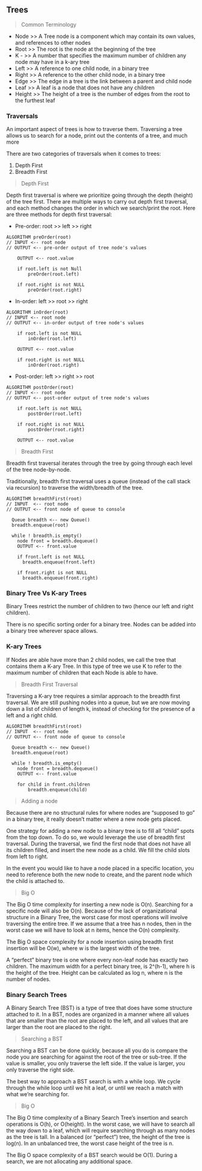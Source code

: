 ## Trees

> Common Terminology

- Node  >>  A Tree node is a component which may contain its own values, and references to other nodes
- Root  >>  The root is the node at the beginning of the tree
- K -  >>  A number that specifies the maximum number of children any node may have in a k-ary tree
- Left  >>  A reference to one child node, in a binary tree
- Right  >>  A reference to the other child node, in a binary tree
- Edge  >>  The edge in a tree is the link between a parent and child node
- Leaf  >>  A leaf is a node that does not have any children
- Height  >>  The height of a tree is the number of edges from the root to the furthest leaf

### Traversals

An important aspect of trees is how to traverse them. Traversing a tree allows us to search for a node, print out the contents of a tree, and much more

There are two categories of traversals when it comes to trees:
1. Depth First
2. Breadth First

> Depth First

Depth first traversal is where we prioritize going through the depth (height) of the tree first. There are multiple ways to carry out depth first traversal, and each method changes the order in which we search/print the root. Here are three methods for depth first traversal:

- Pre-order: root >> left >> right
```
ALGORITHM preOrder(root)
// INPUT <-- root node
// OUTPUT <-- pre-order output of tree node's values

    OUTPUT <-- root.value

    if root.left is not Null
        preOrder(root.left)

    if root.right is not NULL
        preOrder(root.right)
```

- In-order: left >> root >> right
```
ALGORITHM inOrder(root)
// INPUT <-- root node
// OUTPUT <-- in-order output of tree node's values

    if root.left is not NULL
        inOrder(root.left)

    OUTPUT <-- root.value

    if root.right is not NULL
        inOrder(root.right)
```
- Post-order: left >> right >> root
```
ALGORITHM postOrder(root)
// INPUT <-- root node
// OUTPUT <-- post-order output of tree node's values

    if root.left is not NULL
        postOrder(root.left)

    if root.right is not NULL
        postOrder(root.right)

    OUTPUT <-- root.value
```

> Breadth First

Breadth first traversal iterates through the tree by going through each level of the tree node-by-node. 

Traditionally, breadth first traversal uses a queue (instead of the call stack via recursion) to traverse the width/breadth of the tree. 

```
ALGORITHM breadthFirst(root)
// INPUT  <-- root node
// OUTPUT <-- front node of queue to console

  Queue breadth <-- new Queue()
  breadth.enqueue(root)

  while ! breadth.is_empty()
    node front = breadth.dequeue()
    OUTPUT <-- front.value

    if front.left is not NULL
      breadth.enqueue(front.left)

    if front.right is not NULL
      breadth.enqueue(front.right)
```






### Binary Tree Vs K-ary Trees

Binary Trees restrict the number of children to two (hence our left and right children).

There is no specific sorting order for a binary tree. Nodes can be added into a binary tree wherever space allows.

### K-ary Trees

If Nodes are able have more than 2 child nodes, we call the tree that contains them a K-ary Tree. In this type of tree we use K to refer to the maximum number of children that each Node is able to have.

> Breadth First Traversal

Traversing a K-ary tree requires a similar approach to the breadth first traversal. We are still pushing nodes into a queue, but we are now moving down a list of children of length k, instead of checking for the presence of a left and a right child.

```
ALGORITHM breadthFirst(root)
// INPUT  <-- root node
// OUTPUT <-- front node of queue to console

  Queue breadth <-- new Queue()
  breadth.enqueue(root)

  while ! breadth.is_empty()
    node front = breadth.dequeue()
    OUTPUT <-- front.value

    for child in front.children
        breadth.enqueue(child)
```

> Adding a node

Because there are no structural rules for where nodes are “supposed to go” in a binary tree, it really doesn’t matter where a new node gets placed.

One strategy for adding a new node to a binary tree is to fill all “child” spots from the top down. To do so, we would leverage the use of breadth first traversal. During the traversal, we find the first node that does not have all its children filled, and insert the new node as a child. We fill the child slots from left to right.

In the event you would like to have a node placed in a specific location, you need to reference both the new node to create, and the parent node which the child is attached to.

> Big O

The Big O time complexity for inserting a new node is O(n). Searching for a specific node will also be O(n). Because of the lack of organizational structure in a Binary Tree, the worst case for most operations will involve traversing the entire tree. If we assume that a tree has n nodes, then in the worst case we will have to look at n items, hence the O(n) complexity.

The Big O space complexity for a node insertion using breadth first insertion will be O(w), where w is the largest width of the tree.

A “perfect” binary tree is one where every non-leaf node has exactly two children. The maximum width for a perfect binary tree, is 2^(h-1), where h is the height of the tree. Height can be calculated as log n, where n is the number of nodes.


### Binary Search Trees

A Binary Search Tree (BST) is a type of tree that does have some structure attached to it. In a BST, nodes are organized in a manner where all values that are smaller than the root are placed to the left, and all values that are larger than the root are placed to the right.

> Searching a BST

Searching a BST can be done quickly, because all you do is compare the node you are searching for against the root of the tree or sub-tree. If the value is smaller, you only traverse the left side. If the value is larger, you only traverse the right side.

The best way to approach a BST search is with a while loop. We cycle through the while loop until we hit a leaf, or until we reach a match with what we’re searching for.

> Big O

The Big O time complexity of a Binary Search Tree’s insertion and search operations is O(h), or O(height). In the worst case, we will have to search all the way down to a leaf, which will require searching through as many nodes as the tree is tall. In a balanced (or “perfect”) tree, the height of the tree is log(n). In an unbalanced tree, the worst case height of the tree is n.

The Big O space complexity of a BST search would be O(1). During a search, we are not allocating any additional space.

